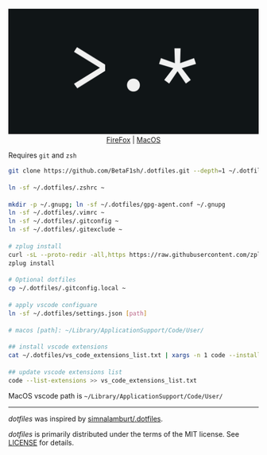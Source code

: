 <p align=center>
  <a href="https://github.com/BetaF1sh">
    <img alt="dotfiles" src="./logo.png">
  </a>
  <br>
  <a href="docs/FireFox.md">FireFox</a> | <a href="docs/MBP.md">MacOS</a>
</p>

Requires `git` and `zsh`

```bash
git clone https://github.com/BetaF1sh/.dotfiles.git --depth=1 ~/.dotfiles

ln -sf ~/.dotfiles/.zshrc ~

mkdir -p ~/.gnupg; ln -sf ~/.dotfiles/gpg-agent.conf ~/.gnupg
ln -sf ~/.dotfiles/.vimrc ~
ln -sf ~/.dotfiles/.gitconfig ~
ln -sf ~/.dotfiles/.gitexclude ~

# zplug install
curl -sL --proto-redir -all,https https://raw.githubusercontent.com/zplug/installer/master/installer.zsh | zsh
zplug install

# Optional dotfiles
cp ~/.dotfiles/.gitconfig.local ~

# apply vscode configuare
ln -sf ~/.dotfiles/settings.json [path]

# macos [path]: ~/Library/ApplicationSupport/Code/User/

## install vscode extensions
cat ~/.dotfiles/vs_code_extensions_list.txt | xargs -n 1 code --install-extension

## update vscode extensions list
code --list-extensions >> vs_code_extensions_list.txt
```

MacOS vscode path is `~/Library/ApplicationSupport/Code/User/`

--------
*dotfiles* was inspired by [simnalamburt/.dotfiles](https://github.com/simnalamburt/.dotfiles).

*dotfiles* is primarily distributed under the terms of the MIT license. See [LICENSE](./LICENSE) for details.
